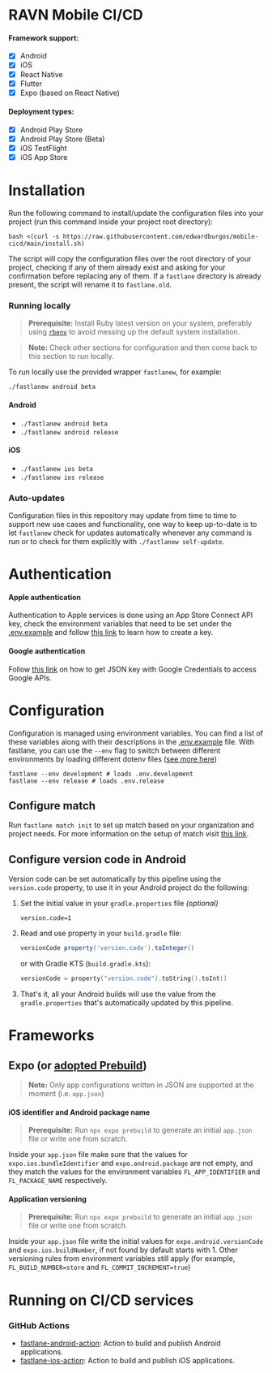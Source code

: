 # RAVN Mobile CI/CD

#### Framework support:

- [x] Android
- [x] iOS
- [x] React Native
- [x] Flutter
- [x] Expo (based on React Native)

#### Deployment types:

- [x] Android Play Store
- [x] Android Play Store (Beta)
- [x] iOS TestFlight
- [x] iOS App Store

# Installation

Run the following command to install/update the configuration files into your project (run this command inside your
project root directory):

```shell
bash <(curl -s https://raw.githubusercontent.com/edwardburgos/mobile-cicd/main/install.sh)
```

The script will copy the configuration files over the root directory of your project, checking if any of them already
exist and asking for your confirmation before replacing any of them. If a `fastlane` directory is already present, the
script will rename it to `fastlane.old`.

### Running locally

> **Prerequisite:** Install Ruby latest version on your system, preferably
> using [`rbenv`](https://github.com/rbenv/rbenv) to avoid messing up the default system installation.

> **Note:** Check other sections for configuration and then come back to this section to run locally.

To run locally use the provided wrapper `fastlanew`, for example:

```shell
./fastlanew android beta
```

#### Android

- `./fastlanew android beta`
- `./fastlanew android release`

#### iOS

- `./fastlanew ios beta`
- `./fastlanew ios release`

### Auto-updates

Configuration files in this repository may update from time to time to support new use cases and functionality, one way
to keep up-to-date is to let `fastlanew` check for updates automatically whenever any command is run or to check for
them explicitly with `./fastlanew self-update`.

# Authentication

#### Apple authentication

Authentication to Apple services is done using an App Store Connect API key, check the environment variables that need
to be set under the [.env.example](.env.example) and
follow [this link](https://docs.fastlane.tools/app-store-connect-api/) to learn how to create a key.

#### Google authentication

Follow [this link](https://docs.fastlane.tools/getting-started/android/setup/#setting-up-supply) on how to get JSON key
with Google Credentials to access Google APIs.

# Configuration

Configuration is managed using environment variables. You can find a list of these variables along with their
descriptions in the [.env.example](.env.example) file. With fastlane, you can use the `--env` flag to switch between
different environments by loading different dotenv
files ([see more here](https://docs.fastlane.tools/best-practices/keys/))

```shell
fastlane --env development # loads .env.development
fastlane --env release # loads .env.release
```

## Configure match

Run `fastlane match init` to set up match based on your organization and project needs. For more information on the
setup of match visit [this link](https://docs.fastlane.tools/actions/match/#setup).

## Configure version code in Android

Version code can be set automatically by this pipeline using the `version.code` property, to use it in your Android
project do the following:

1. Set the initial value in your `gradle.properties` file _(optional)_
   ```properties
   version.code=1
   ```
2. Read and use property in your `build.gradle` file:
   ```groovy
   versionCode property('version.code').toInteger()
   ```
   or with Gradle KTS (`build.gradle.kts`):
   ```kotlin
   versionCode = property("version.code").toString().toInt()
   ```
3. That's it, all your Android builds will use the value from the `gradle.properties` that's automatically updated by
   this pipeline.

# Frameworks

## Expo (or [adopted Prebuild](https://docs.expo.dev/guides/adopting-prebuild/))

> **Note:** Only app configurations written in JSON are supported at the moment (i.e. `app.json`)

#### iOS identifier and Android package name

> **Prerequisite:** Run `npx expo prebuild` to generate an initial `app.json` file or write one from scratch.

Inside your `app.json` file make sure that the values for `expo.ios.bundleIdentifier` and `expo.android.package` are not
empty, and they match the values for the environment variables `FL_APP_IDENTIFIER` and `FL_PACKAGE_NAME` respectively.

#### Application versioning

> **Prerequisite:** Run `npx expo prebuild` to generate an initial `app.json` file or write one from scratch.

Inside your `app.json` file write the initial values for `expo.android.versionCode`
and `expo.ios.buildNumber`, if not found by default starts with 1. Other versioning rules from environment variables
still apply (for example, `FL_BUILD_NUMBER=store` and `FL_COMMIT_INCREMENT=true`)

# Running on CI/CD services

### GitHub Actions

- [fastlane-android-action][fastlane-android-action]: Action to build and publish Android applications.
- [fastlane-ios-action][fastlane-ios-action]: Action to build and publish iOS applications.

[fastlane-android-action]: https://github.com/edwardburgos/fastlane-android-action

[fastlane-ios-action]: https://github.com/edwardburgos/fastlane-ios-action
